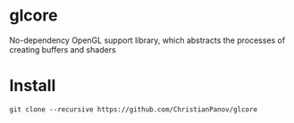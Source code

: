 # glcore
No-dependency OpenGL support library, which abstracts the processes of creating buffers and shaders
# Install
```
git clone --recursive https://github.com/ChristianPanov/glcore
```
